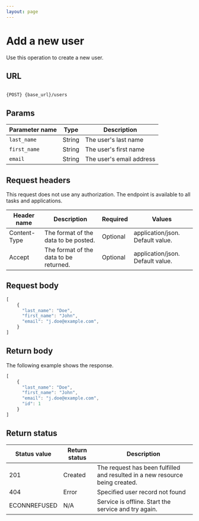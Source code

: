 ```yaml
---
layout: page
---
```


# Add a new user

Use this operation to create a new user.

## URL

```shell

{POST} {base_url}/users
```

## Params

| Parameter name | Type | Description |
| -------------- | ------ | ------------ |
| `last_name` | String | The user's last name | 
| `first_name` | String | The user's first name | 
| `email` | String | The user's email address | 



## Request headers

This request does not use any authorization. The endpoint is available to all tasks and applications.

| Header name | Description | Required | Values |
| -------------- | ------ | ------------ |------------ |
| Content-Type | The format of the data to be posted. | Optional | application/json. Default value.  |
| Accept | The format of the data to be returned. | Optional | application/json. Default value. |


## Request body

```js
[
    {
      "last_name": "Doe",
      "first_name": "John",
      "email": "j.doe@example.com",
    }
]
```

## Return body

The following example shows the response. 

```js
[
    {
      "last_name": "Doe",
      "first_name": "John",
      "email": "j.doe@example.com",
      "id": 1
    }
]
```

## Return status

| Status value | Return status | Description |
| ------------- | ----------- | ----------- |
| 201 | Created | The request has been fulfilled and resulted in a new resource being created. |
| 404 | Error | Specified user record not found |
|  ECONNREFUSED | N/A | Service is offline. Start the service and try again. |